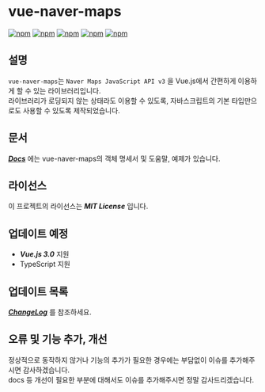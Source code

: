 # vue-naver-maps
[![npm](https://img.shields.io/npm/v/vue-naver-maps.svg?style=flat-square)](https://www.npmjs.com/package/vue-naver-maps)
[![npm](https://img.shields.io/npm/dt/vue-naver-maps.svg?style=flat-square)](https://www.npmjs.com/package/vue-naver-maps)
[![npm](https://img.shields.io/npm/l/vue-naver-maps.svg?registry_uri=https%3A%2F%2Fregistry.npmjs.com&style=flat-square)](https://opensource.org/licenses/MIT)
[![npm](https://img.shields.io/badge/문서-한국어-blue.svg?style=flat-square)](https://shin-jaeheon.github.io/vue-naver-maps/)
[![npm](https://img.shields.io/badge/Docs-English-green.svg?style=flat-square)](https://shin-jaeheon.github.io/vue-naver-maps/en/)
## 설명
`vue-naver-maps`는 `Naver Maps JavaScript API v3` 을 Vue.js에서 간편하게 이용하게 할 수 있는 라이브러리입니다. <br>
라이브러리가 로딩되지 않는 상태라도 이용할 수 있도록, 자바스크립트의 기본 타입만으로도 사용할 수 있도록 제작되었습니다.
  
## 문서
***[Docs](https://shin-jaeheon.github.io/vue-naver-maps)*** 에는 vue-naver-maps의 객체 명세서 및 도움말, 예제가 있습니다.

## 라이선스
이 프로젝트의 라이선스는 ***MIT License*** 입니다.

## 업데이트 예정
* ***Vue.js 3.0*** 지원
* TypeScript 지원

## 업데이트 목록
***[ChangeLog](https://github.com/Shin-JaeHeon/vue-naver-maps/blob/master/CHANGELOG.md)*** 를 참조하세요.

## 오류 및 기능 추가, 개선
정상적으로 동작하지 않거나 기능의 추가가 필요한 경우에는 부담없이 이슈를 추가해주시면 감사하겠습니다.<br>
docs 등 개선이 필요한 부분에 대해서도 이슈를 추가해주시면 정말 감사드리겠습니다.
